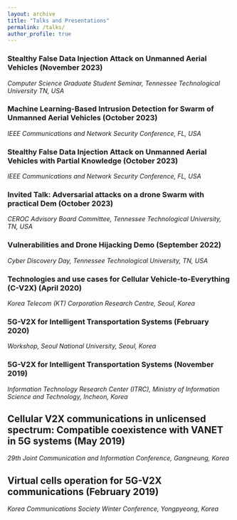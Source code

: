 ```yaml
---
layout: archive
title: "Talks and Presentations"
permalink: /talks/
author_profile: true
---
```



### Stealthy False Data Injection Attack on Unmanned Aerial Vehicles (November 2023)
*Computer Science Graduate Student Seminar, Tennessee Technological University TN, USA*

### Machine Learning-Based Intrusion Detection for Swarm of Unmanned Aerial Vehicles (October 2023)
*IEEE Communications and Network Security Conference, FL, USA*

###  Stealthy False Data Injection Attack on Unmanned Aerial Vehicles with Partial Knowledge (October 2023)
*IEEE Communications and Network Security Conference, FL, USA*

### Invited Talk: Adversarial attacks on a drone Swarm with practical Dem  (October 2023)
*CEROC Advisory Board Committee, Tennessee Technological University, TN, USA*

### Vulnerabilities and Drone Hijacking Demo (September 2022)
*Cyber Discovery Day, Tennessee Technological University, TN, USA*

### Technologies and use cases for Cellular Vehicle-to-Everything (C-V2X) (April 2020)
*Korea Telecom (KT) Corporation Research Centre, Seoul, Korea*

### 5G-V2X for Intelligent Transportation Systems  (February 2020)
*Workshop, Seoul National University, Seoul, Korea*

### 5G-V2X for Intelligent Transportation Systems (November 2019)
*Information Technology Research Center (ITRC), Ministry of Information Science and  Technology, Incheon, Korea*

## Cellular V2X communications in unlicensed spectrum: Compatible coexistence with VANET in 5G systems   (May 2019)
*29th Joint Communication and Information Conference, Gangneung, Korea*


## Virtual cells operation for 5G-V2X communications (February 2019)
*Korea Communications Society Winter Conference, Yongpyeong, Korea*


